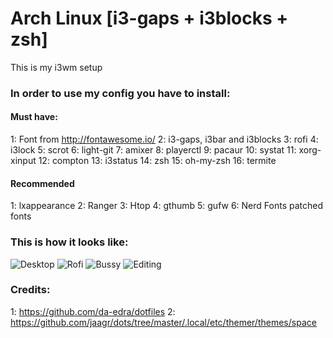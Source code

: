 # Arch Linux [i3-gaps + i3blocks + zsh]
This is my i3wm setup

### In order to use my config you have to install:

#### Must have:
1: Font from http://fontawesome.io/
2: i3-gaps, i3bar and i3blocks
3: rofi
4: i3lock
5: scrot
6: light-git
7: amixer
8: playerctl
9: pacaur
10: systat
11: xorg-xinput
12: compton
13: i3status
14: zsh
15: oh-my-zsh
16: termite

#### Recommended
1: lxappearance
2: Ranger
3: Htop
4: gthumb
5: gufw
6: Nerd Fonts patched fonts

### This is how it looks like:
![Desktop](https://github.com/MrSnowMonster/My-i3wm-setup/blob/master/screenshots/2017-09-29-224510_3200x1800_scrot.png)
![Rofi](https://github.com/MrSnowMonster/My-i3wm-setup/blob/master/screenshots/2017-09-29-223025_3200x1800_scrot.png)
![Bussy](https://github.com/MrSnowMonster/My-i3wm-setup/blob/master/screenshots/2017-09-29-223325_3200x1800_scrot.png)
![Editing](https://github.com/MrSnowMonster/My-i3wm-setup/blob/master/screenshots/2017-09-29-224429_3200x1800_scrot.png)

### Credits:
1: https://github.com/da-edra/dotfiles
2: https://github.com/jaagr/dots/tree/master/.local/etc/themer/themes/space
